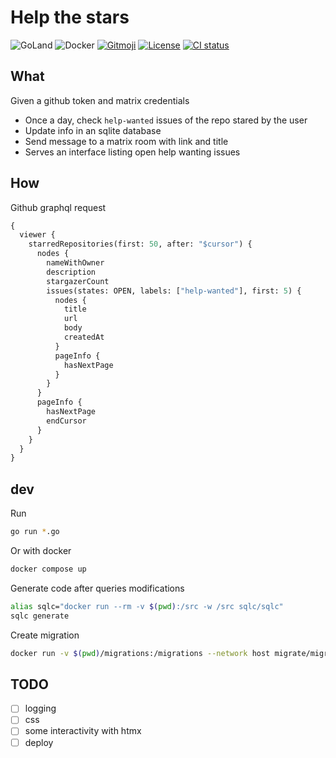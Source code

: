 # Help the stars

![GoLand](https://img.shields.io/badge/GoLand-0f0f0f?&logo=goland&logoColor=white)
![Docker](https://img.shields.io/badge/docker-%230db7ed.svg?logo=docker&logoColor=white)
[![Gitmoji](https://img.shields.io/badge/gitmoji-%20😜%20😍-FFDD67.svg)](https://gitmoji.dev)
[![License](https://img.shields.io/badge/License-MIT-blue.svg)](https://opensource.org/licenses/MIT)
[![CI status](https://img.shields.io/github/actions/workflow/status/ad2ien/help-the-stars/build.yml?label=CI&logo=github)](https://github.com/ad2ien/help-the-stars/actions)

## What

Given a github token and matrix credentials

- Once a day, check `help-wanted` issues of the repo stared by the user
- Update info in an sqlite database
- Send message to a matrix room with link and title
- Serves an interface listing open help wanting issues

## How

Github graphql request

```graphql
{
  viewer {
    starredRepositories(first: 50, after: "$cursor") {
      nodes {
        nameWithOwner
        description
        stargazerCount
        issues(states: OPEN, labels: ["help-wanted"], first: 5) {
          nodes {
            title
            url
            body
            createdAt
          }
          pageInfo {
            hasNextPage
          }
        }
      }
      pageInfo {
        hasNextPage
        endCursor
      }
    }
  }
}
```

## dev

Run

```bash
go run *.go
```

Or with docker

```bash
docker compose up
```

Generate code after queries modifications

```bash
alias sqlc="docker run --rm -v $(pwd):/src -w /src sqlc/sqlc"
sqlc generate
```

Create migration

```bash
docker run -v $(pwd)/migrations:/migrations --network host migrate/migrate -path=/migrations -database "sqlite://db/help-the-stars.db" create -ext sql -dir /migrations -seq MIGRATION_NAME
```

## TODO

- [ ] logging
- [ ] css
- [ ] some interactivity with htmx
- [ ] deploy
